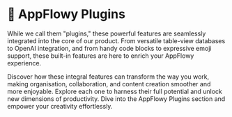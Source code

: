# 🧩 AppFlowy Plugins

While we call them "plugins," these powerful features are seamlessly integrated into the core of our product. From versatile table-view databases to OpenAI integration, and from handy code blocks to expressive emoji support, these built-in features are here to enrich your AppFlowy experience.

Discover how these integral features can transform the way you work, making organisation, collaboration, and content creation smoother and more enjoyable. Explore each one to harness their full potential and unlock new dimensions of productivity. Dive into the AppFlowy Plugins section and empower your creativity effortlessly.
